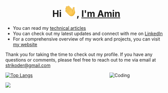 <h1 align="center">Hi <img src="https://raw.githubusercontent.com/pik1989/pik1989/main/Images/Hi.gif" width="40px" />, <a href="https://strikoder.github.io/" target="_blank" rel="noreferrer">I'm Amin</a></h1>

* You can read my [technical articles](https://strikoder.hashnode.dev/)
* You can check out my latest updates and connect with me on [LinkedIn](https://www.linkedin.com/in/strikoder/)
* For a comprehensive overview of my work and projects, you can visit [my website](https://strikoder.github.io)

Thank you for taking the time to check out my profile. If you have any questions or comments, please feel free to reach out to me via email at strikoder@gmail.com

<img align="right" alt="Coding" width="180" src="https://i.pinimg.com/originals/06/60/ef/0660efe82fa3da42ed56eef013171835.gif">

[![Top Langs](https://github-readme-stats.vercel.app/api/top-langs/?username=strikoder&layout=compact)](https://github.com/strikoder/github-readme-stats)


![](https://komarev.com/ghpvc/?username=strikoder&color=blueviolet)
